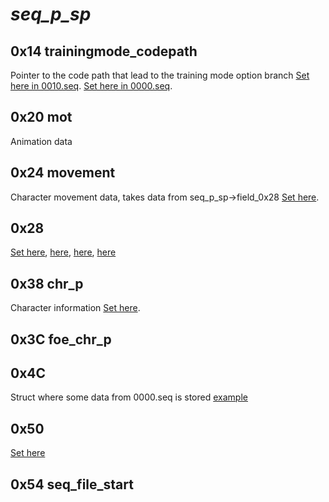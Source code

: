 # *seq\_p\_sp*

## 0x14 **trainingmode\_codepath**
Pointer to the code path that lead to the training mode option branch [Set here in 0010.seq](https://nicholasmoser.github.io/iru_0010.html#64).
[Set here in 0000.seq](https://nicholasmoser.github.io/iru_0000.html#7CE4).

## 0x20 **mot**
Animation data

## 0x24 **movement**
Character movement data, takes data from seq\_p\_sp-\>field\_0x28
[Set here](https://nicholasmoser.github.io/iru_0000.html#81DC).

## 0x28
[Set here](https://nicholasmoser.github.io/iru_0000.html#81D4), [here](https://nicholasmoser.github.io/iru_0000.html#9704), [here](https://nicholasmoser.github.io/iru_0000.html#976C), [here](https://nicholasmoser.github.io/iru_0000.html#97D4)

## 0x38 **chr\_p**
Character information [Set here](https://nicholasmoser.github.io/iru_0000.html#7CC0).

## 0x3C **foe\_chr\_p**

## 0x4C
Struct where some data from 0000.seq is stored [example](https://nicholasmoser.github.io/iru_0000.html#9C0)

## 0x50
[Set here](https://nicholasmoser.github.io/iru_0000.html#7CCC)

## 0x54 **seq\_file\_start**
